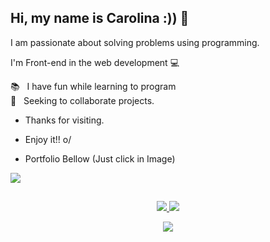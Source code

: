 ## Hi, my name is Carolina :)) 👋
I am passionate about solving problems using programming.

I'm Front-end in the web development 💻

  📚 &nbsp; I have fun while learning to program
 <br/> :purple_heart: &nbsp; Seeking to collaborate projects.
 
 - Thanks for visiting. 

- Enjoy it!! o/
- Portfolio Bellow (Just click in Image)
   <tr>
<a href="https://carolinamendes-portfolio.netlify.app/">
 <img src="https://cdn.discordapp.com/attachments/1040846974485790750/1041968892651765841/3b4603cb4d56dca50bcae21a5da569c7.jpg" />
  </td>

##
  <p align="center">
  <tr>
    <td align="center" style="padding=0;width=50%;">
      <a href="https://github.com/carolinamendes21">
      <img src="https://github-readme-stats.vercel.app/api/?username=carolinamendes21&title_color=94cdff&text_color=c494ff&show_icons=true&bg_color=00000000&hide_border=true&icon_color=94cdff&hide_title=true&count_private=true&include_all_commits=true&enable_animations=true" />
    </td>
      <td align="center" style="padding=0;width=50%;">
      <a href="https://github.com/carolinamendes21">
      <img src="https://github-readme-stats-one-bice.vercel.app/api/top-langs/?username=carolinamendes21&role=OWNER,ORGANIZATION_MEMBER,COLLABORATOR&title_color=78d2ff&text_color=c494ff&show_icons=true&bg_color=00000000&hide_border=true&icon_color=c494ff&hide_title=true&count_private=true&enable_animations=true" />
    </td>
  </tr>
</p>
<p align="center">
  <tr>
    <td align="center" style="padding=0;width=50%;">
      <a href="https://github.com/carolinamendes21">
      <img src="http://github-readme-streak-stats.herokuapp.com?user=carolinamendes21&theme=material-palenight&hide_border=true&date_format=M%20j%5B%2C%20Y%5D&background=DD272700&fire=23A2DD" />
    </td>
  </tr>
</p>
